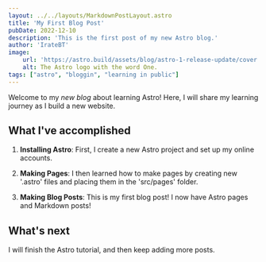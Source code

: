 ```yaml
---
layout: ../../layouts/MarkdownPostLayout.astro
title: 'My First Blog Post'
pubDate: 2022-12-10
description: 'This is the first post of my new Astro blog.'
author: 'IrateBT'
image: 
    url: 'https://astro.build/assets/blog/astro-1-release-update/cover.jpeg'
    alt: The Astro logo with the word One.
tags: ["astro", "bloggin", "learning in public"]
---
```

Welcome to my _new blog_ about learning Astro! Here, I will share my learning journey as I build a new website.

## What I've accomplished

1. **Installing Astro**: First, I create a new Astro project and set up my online accounts.

2. **Making Pages**: I then learned how to make pages by creating new '.astro' files and placing them in the 'src/pages' folder.

3. **Making Blog Posts**: This is my first blog post! I now have Astro pages and Markdown posts!

## What's next

I will finish the Astro tutorial, and then keep adding more posts.